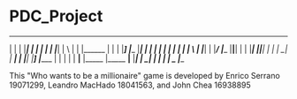 # PDC_Project
 _  _  _ _     _  _____  _  _  _ _______ __   _ _______ _______ _______  _____  ______  _______ _______ _______ _____               _____  _____  __   _ _______ _____  ______ _______
 |  |  | |_____| |     | |  |  | |_____| | \  |    |    |______    |    |     | |_____] |______ |_____| |  |  |   |   |      |        |   |     | | \  | |_____|   |   |_____/ |______
 |__|__| |     | |_____| |__|__| |     | |  \_|    |    ______|    |    |_____| |_____] |______ |     | |  |  | __|__ |_____ |_____ __|__ |_____| |  \_| |     | __|__ |    \_ |______
                                                                                                                                                                                      
This "Who wants to be a millionaire" game is developed by Enrico Serrano 19071299, Leandro MacHado 18041563, and John Chea 16938895
